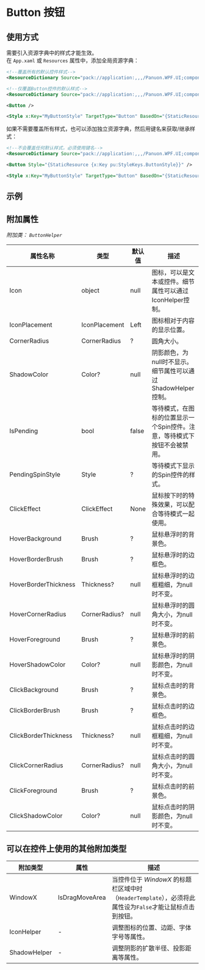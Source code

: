 # Button 按钮

## 使用方式

需要引入资源字典中的样式才能生效。  
在 `App.xaml` 或 `Resources` 属性中，添加全局资源字典：  
```xml
<!--覆盖所有的默认控件样式-->
<ResourceDictionary Source="pack://application:,,,/Panuon.WPF.UI;component/Control.xaml" />

<!--仅覆盖Button控件的默认样式-->
<ResourceDictionary Source="pack://application:,,,/Panuon.WPF.UI;component/Styles/Button.xaml" />

<Button />

<Style x:Key="MyButtonStyle" TargetType="Button" BasedOn="{StaticResource {x:Type Button}}" />
```
如果不需要覆盖所有样式，也可以添加独立资源字典，然后用键名来获取/继承样式：
```xml
<!--不会覆盖任何默认样式，必须使用键名-->
<ResourceDictionary Source="pack://application:,,,/Panuon.WPF.UI;component/Styles/ButtonStyle.xaml" />

<Button Style="{StaticResource {x:Key pu:StyleKeys.ButtonStyle}}" />

<Style x:Key="MyButtonStyle" TargetType="Button" BasedOn="{StaticResource {x:Key pu:StyleKeys.ButtonStyle}}" />
```

## 示例


## 附加属性

_附加类：_ _`ButtonHelper`_

属性名称|类型|默认值|描述
-|-|-|-
Icon|object|null|图标，可以是文本或控件。细节属性可以通过IconHelper控制。
IconPlacement|IconPlacement|Left|图标相对于内容的显示位置。
CornerRadius|CornerRadius|?|圆角大小。
ShadowColor|Color?|null|阴影颜色，为null时不显示。细节属性可以通过ShadowHelper控制。
IsPending|bool|false|等待模式，在图标的位置显示一个Spin控件。注意，等待模式下按钮不会被禁用。
PendingSpinStyle|Style|?|等待模式下显示的Spin控件的样式。
ClickEffect|ClickEffect|None|鼠标按下时的特殊效果，可以配合等待模式一起使用。
HoverBackground|Brush|?|鼠标悬浮时的背景色。
HoverBorderBrush|Brush|?|鼠标悬浮时的边框色。
HoverBorderThickness|Thickness?|null|鼠标悬浮时的边框粗细，为null时不变。
HoverCornerRadius|CornerRadius?|null|鼠标悬浮时的圆角大小，为null时不变。
HoverForeground|Brush|?|鼠标悬浮时的前景色。
HoverShadowColor|Color?|null|鼠标悬浮时的阴影颜色，为null时不变。
ClickBackground|Brush|?|鼠标点击时的背景色。
ClickBorderBrush|Brush|?|鼠标点击时的边框色。
ClickBorderThickness|Thickness?|null|鼠标点击时的边框粗细，为null时不变。
ClickCornerRadius|CornerRadius?|null|鼠标点击时的圆角大小，为null时不变。
ClickForeground|Brush|?|鼠标点击时的前景色。
ClickShadowColor|Color?|null|鼠标点击时的阴影颜色，为null时不变。

## 可以在控件上使用的其他附加类型

附加类型|属性|描述
-|-|-
WindowX|IsDragMoveArea|当控件位于 _WindowX_ 的标题栏区域中时（`HeaderTemplate`），必须将此属性设为`False`才能让鼠标点击到按钮。
IconHelper|-|调整图标的位置、边距、字体字号等属性。
ShadowHelper|-|调整阴影的扩散半径、投影距离等属性。